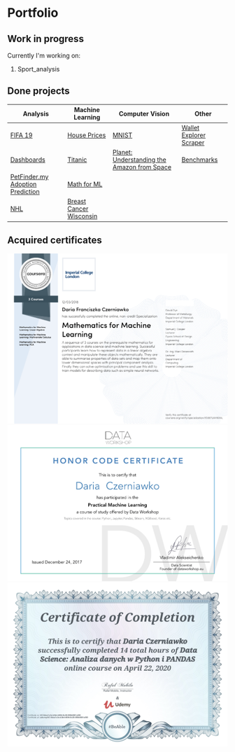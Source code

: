 # Portfolio

## Work in progress

Currently I'm working on:
1. Sport_analysis

## Done projects

Analysis | Machine Learning | Computer Vision | Other
--- | --- | --- | ---
[FIFA 19](fifa_19) | [House Prices](house_prices) | [MNIST](mnist) | [Wallet Explorer Scraper](walletexplorer_scraper)
[Dashboards](dashboards) | [Titanic](titanic)  |  [Planet: Understanding the Amazon from Space](https://www.kaggle.com/c/planet-understanding-the-amazon-from-space)  | [Benchmarks](benchmark)
[PetFinder.my Adoption Prediction](https://www.kaggle.com/c/petfinder-adoption-prediction) | [Math for ML](math_for_ml) | &nbsp; | &nbsp;
[NHL](nhl)| [Breast Cancer Wisconsin](https://www.kaggle.com/uciml/breast-cancer-wisconsin-data) | &nbsp; | &nbsp; 
 


## Acquired certificates
[![Coursera: Mathematics for ML](images/coursera_math_for_ml.png)](https://www.coursera.org/account/accomplishments/specialization/certificate/XS697UAM6XAL)
[![Data Workshop](images/dataworkshop.png)](images/dataworkshop.png)
[![Udemy](images/udemy.png)](images/udemy.png)
